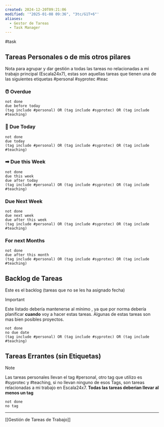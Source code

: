 ```yaml
---
created: 2024-12-20T09:21:06
modified: '"2025-01-08 09:36", "3tc/G1T+6"'
aliases:
  - Gestor de Tareas
  - Task Manager
---
```

#task

## Tareas Personales o de mis otros pilares

Nota para agrupar y dar gestión a todas las tareas no relacionadas a mi trabajo principal (Escala24x7), estas son aquellas tareas que tienen una de las siguientes etiquetas #personal #syprotec #teac 

### ⏰ Overdue
```tasks
not done
due before today
(tag include #personal) OR (tag include #syprotec) OR (tag include #teaching)
```

###  📅 Due Today
```tasks
not done
due today
(tag include #personal) OR (tag include #syprotec) OR (tag include #teaching)
```
### ➡ Due this Week
```tasks
not done
due this week
due after today
(tag include #personal) OR (tag include #syprotec) OR (tag include #teaching)
```
### Due Next Week
```tasks
not done
due next week
due after this week
(tag include #personal) OR (tag include #syprotec) OR (tag include #teaching)
```
### For next Months
```tasks
not done
due after this month
(tag include #personal) OR (tag include #syprotec) OR (tag include #teaching)
```
##  Backlog de Tareas
Este es el backlog (tareas que no se les ha asignado fecha) 

> [!Important]
> Este listado debería mantenerse al mínimo , ya que por norma debería planificar **cuando** voy a hacer estas tareas. Algunas de estas tareas son mas bien posibles proyectos.

```tasks
not done
no due date
(tag include #personal) OR (tag include #syprotec) OR (tag include #teaching)
```

## Tareas Errantes (sin Etiquetas)

> [!NOTE]
> Las tareas personales llevan el tag #personal, otro tag que utilizo es #syprotec y #teaching, si no llevan ninguno de esos Tags, son tareas relacionadas a mi trabajo en Escala24x7. **Todas las tareas deberian llevar al menos un tag**

```tasks
not done
no tag
```

----
[[Gestión de Tareas de Trabajo]]
